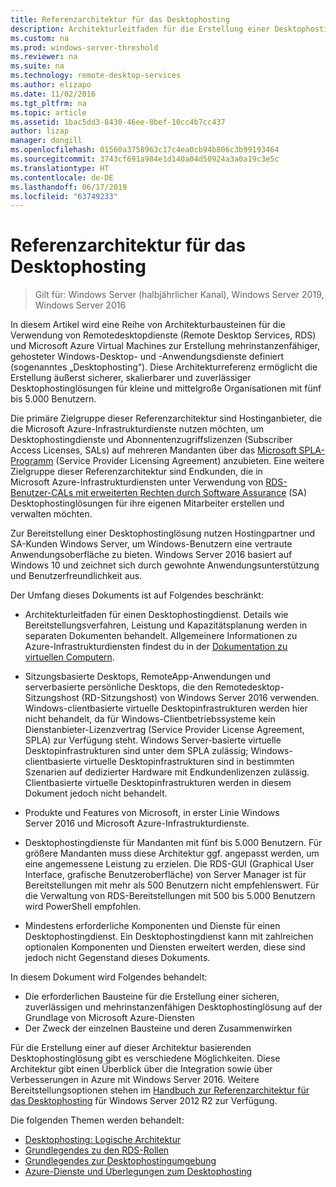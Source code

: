 ```yaml
---
title: Referenzarchitektur für das Desktophosting
description: Architekturleitfaden für die Erstellung einer Desktophostinglösung mit RDS und Azure
ms.custom: na
ms.prod: windows-server-threshold
ms.reviewer: na
ms.suite: na
ms.technology: remote-desktop-services
ms.author: elizapo
ms.date: 11/02/2016
ms.tgt_pltfrm: na
ms.topic: article
ms.assetid: 1bac5dd3-8430-46ee-8bef-10cc4b7cc437
author: lizap
manager: dongill
ms.openlocfilehash: 01560a3758963c17c4ea0cb94b806c3b99193464
ms.sourcegitcommit: 3743cf691a984e1d140a04d50924a3a0a19c3e5c
ms.translationtype: HT
ms.contentlocale: de-DE
ms.lasthandoff: 06/17/2019
ms.locfileid: "63749233"
---
```

# <a name="desktop-hosting-reference-architecture"></a>Referenzarchitektur für das Desktophosting

>Gilt für: Windows Server (halbjährlicher Kanal), Windows Server 2019, Windows Server 2016

In diesem Artikel wird eine Reihe von Architekturbausteinen für die Verwendung von Remotedesktopdienste (Remote Desktop Services, RDS) und Microsoft Azure Virtual Machines zur Erstellung mehrinstanzenfähiger, gehosteter Windows-Desktop- und -Anwendungsdienste definiert (sogenanntes „Desktophosting“). Diese Architekturreferenz ermöglicht die Erstellung äußerst sicherer, skalierbarer und zuverlässiger Desktophostinglösungen für kleine und mittelgroße Organisationen mit fünf bis 5.000 Benutzern.    
  
Die primäre Zielgruppe dieser Referenzarchitektur sind Hostinganbieter, die die Microsoft Azure-Infrastrukturdienste nutzen möchten, um Desktophostingdienste und Abonnentenzugriffslizenzen (Subscriber Access Licenses, SALs) auf mehreren Mandanten über das [Microsoft SPLA-Programm](https://www.microsoft.com/hosting/en/us/licensing/splabenefits.aspx) (Service Provider Licensing Agreement) anzubieten. Eine weitere Zielgruppe dieser Referenzarchitektur sind Endkunden, die in Microsoft Azure-Infrastrukturdiensten unter Verwendung von [RDS-Benutzer-CALs mit erweiterten Rechten durch Software Assurance](https://download.microsoft.com/download/6/B/A/6BA3215A-C8B5-4AD1-AA8E-6C93606A4CFB/Windows_Server_2012_R2_Remote_Desktop_Services_Licensing_Datasheet.pdf) (SA) Desktophostinglösungen für ihre eigenen Mitarbeiter erstellen und verwalten möchten.   
  
Zur Bereitstellung einer Desktophostinglösung nutzen Hostingpartner und SA-Kunden Windows Server, um Windows-Benutzern eine vertraute Anwendungsoberfläche zu bieten. Windows Server 2016 basiert auf Windows 10 und zeichnet sich durch gewohnte Anwendungsunterstützung und Benutzerfreundlichkeit aus.    
  
Der Umfang dieses Dokuments ist auf Folgendes beschränkt:   
  
* Architekturleitfaden für einen Desktophostingdienst. Details wie Bereitstellungsverfahren, Leistung und Kapazitätsplanung werden in separaten Dokumenten behandelt. Allgemeinere Informationen zu Azure-Infrastrukturdiensten findest du in der [Dokumentation zu virtuellen Computern](https://azure.microsoft.com/documentation/services/virtual-machines/).   
  
* Sitzungsbasierte Desktops, RemoteApp-Anwendungen und serverbasierte persönliche Desktops, die den Remotedesktop-Sitzungshost (RD-Sitzungshost) von Windows Server 2016 verwenden. Windows-clientbasierte virtuelle Desktopinfrastrukturen werden hier nicht behandelt, da für Windows-Clientbetriebssysteme kein Dienstanbieter-Lizenzvertrag (Service Provider License Agreement, SPLA) zur Verfügung steht. Windows Server-basierte virtuelle Desktopinfrastrukturen sind unter dem SPLA zulässig; Windows-clientbasierte virtuelle Desktopinfrastrukturen sind in bestimmten Szenarien auf dedizierter Hardware mit Endkundenlizenzen zulässig. Clientbasierte virtuelle Desktopinfrastrukturen werden in diesem Dokument jedoch nicht behandelt.   
  
* Produkte und Features von Microsoft, in erster Linie Windows Server 2016 und Microsoft Azure-Infrastrukturdienste.   
  
* Desktophostingdienste für Mandanten mit fünf bis 5.000 Benutzern.   Für größere Mandanten muss diese Architektur ggf. angepasst werden, um eine angemessene Leistung zu erzielen. Die RDS-GUI (Graphical User Interface, grafische Benutzeroberfläche) von Server Manager ist für Bereitstellungen mit mehr als 500 Benutzern nicht empfehlenswert. Für die Verwaltung von RDS-Bereitstellungen mit 500 bis 5.000 Benutzern wird PowerShell empfohlen.   
  
* Mindestens erforderliche Komponenten und Dienste für einen Desktophostingdienst. Ein Desktophostingdienst kann mit zahlreichen optionalen Komponenten und Diensten erweitert werden, diese sind jedoch nicht Gegenstand dieses Dokuments.    
  
In diesem Dokument wird Folgendes behandelt:   
- Die erforderlichen Bausteine für die Erstellung einer sicheren, zuverlässigen und mehrinstanzenfähigen Desktophostinglösung auf der Grundlage von Microsoft Azure-Diensten  
- Der Zweck der einzelnen Bausteine und deren Zusammenwirken  
  
Für die Erstellung einer auf dieser Architektur basierenden Desktophostinglösung gibt es verschiedene Möglichkeiten. Diese Architektur gibt einen Überblick über die Integration sowie über Verbesserungen in Azure mit Windows Server 2016. Weitere Bereitstellungsoptionen stehen im [Handbuch zur Referenzarchitektur für das Desktophosting](https://go.microsoft.com/fwlink/p/?LinkId=517389) für Windows Server 2012 R2 zur Verfügung.    
  
Die folgenden Themen werden behandelt:  
- [Desktophosting: Logische Architektur](Desktop-hosting-logical-architecture.md)  
- [Grundlegendes zu den RDS-Rollen](Understanding-RDS-roles.md)
- [Grundlegendes zur Desktophostingumgebung](Understanding-the-desktop-hosting-environment.md)  
- [Azure-Dienste und Überlegungen zum Desktophosting](Azure-services-and-considerations-for-desktop-hosting.md)
  
 


